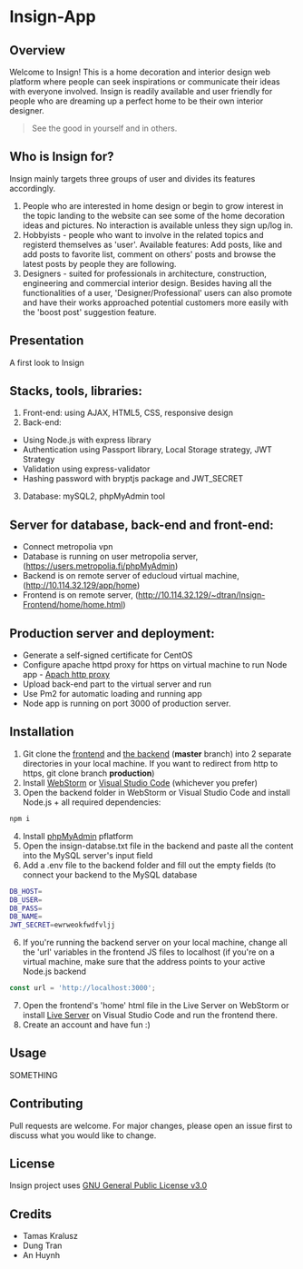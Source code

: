 # Insign-App
## Overview
Welcome to Insign! This is a home decoration and interior design web platform where people can seek inspirations or communicate their ideas with everyone involved. Insign is readily available and user friendly for people who are dreaming up a perfect home to be their own interior designer.
> See the good in yourself and in others.

## Who is Insign for?
Insign mainly targets three groups of user and divides its features accordingly.
1. People who are interested in home design or begin to grow interest in the topic landing to the website can see some of the home decoration ideas and pictures. No interaction is available unless they sign up/log in.
2. Hobbyists - people who want to involve in the related topics and registerd themselves as 'user'. Available features: Add posts, like and add posts to favorite list, comment on others' posts and browse the latest posts by people they are following.
3. Designers - suited for professionals in architecture, construction, engineering and commercial interior design. Besides having all the functionalities of a user, 'Designer/Professional' users can also promote and have their works approached potential customers more easily with the 'boost post' suggestion feature.

## Presentation
A first look to Insign
<!-- Add a screenshot of a working app with some nice post display from database -->

## Stacks, tools, libraries:
1. Front-end: using AJAX, HTML5, CSS, responsive design
2. Back-end: 
- Using Node.js with express library 
- Authentication using Passport library, Local Storage strategy, JWT Strategy
- Validation using express-validator 
- Hashing password with bryptjs package and JWT_SECRET
3. Database: mySQL2, phpMyAdmin tool

## Server for database, back-end and front-end:
- Connect metropolia vpn 
- Database is running on user metropolia server, (https://users.metropolia.fi/phpMyAdmin)
- Backend is on remote server of educloud virtual machine, (http://10.114.32.129/app/home)
- Frontend is on remote server, (http://10.114.32.129/~dtran/Insign-Frontend/home/home.html)

## Production server and deployment:
- Generate a self-signed certificate for CentOS
- Configure apache httpd proxy for https on virtual machine to run Node app - [Apach http proxy](https://github.com/ilkkamtk/wop/blob/master/week5.md)
- Upload back-end part to the virtual server and run
- Use Pm2 for automatic loading and running app
- Node app is running on port 3000 of production server.
## Installation

1. Git clone the [frontend](https://github.com/pdung1989/Insign-Frontend) and [the backend](https://github.com/pdung1989/Insign-Backend) (**master** branch) into 2 separate directories in your local machine. If you want to redirect from http to https, git clone branch **production**)
2. Install [WebStorm](https://www.jetbrains.com/webstorm/) or [Visual Studio Code](https://code.visualstudio.com/) (whichever you prefer)
3. Open the backend folder in WebStorm or Visual Studio Code and install Node.js + all required dependencies:
```bash
npm i
```
4. Install [phpMyAdmin](https://www.phpmyadmin.net/) pflatform
5. Open the insign-databse.txt file in the backend and paste all the content into the MySQL server's input field
6. Add a .env file to the backend folder and fill out the empty fields (to connect your backend to the MySQL database
```bash
DB_HOST=
DB_USER=
DB_PASS=
DB_NAME=
JWT_SECRET=ewrweokfwdfvljj
```
6. If you're running the backend server on your local machine, change all the 'url' variables in the frontend JS files to localhost (if you're on a virtual machine, make sure that the address points to your active Node.js backend
```javascript
const url = 'http://localhost:3000';
```
7. Open the frontend's 'home' html file in the Live Server on WebStorm or install [Live Server](https://marketplace.visualstudio.com/items?itemName=ritwickdey.LiveServer) on Visual Studio Code and run the frontend there.
8. Create an account and have fun :)
 
## Usage

SOMETHING

## Contributing
Pull requests are welcome. For major changes, please open an issue first to discuss what you would like to change.

## License
Insign project uses [GNU General Public License v3.0](https://www.gnu.org/licenses/gpl-3.0.en.html)

## Credits
- Tamas Kralusz
- Dung Tran
- An Huynh
